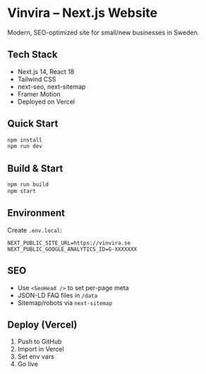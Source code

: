 # Vinvira – Next.js Website

Modern, SEO-optimized site for small/new businesses in Sweden.

## Tech Stack
- Next.js 14, React 18
- Tailwind CSS
- next-seo, next-sitemap
- Framer Motion
- Deployed on Vercel

## Quick Start
```bash
npm install
npm run dev
```

## Build & Start
```bash
npm run build
npm start
```

## Environment
Create `.env.local`:
```
NEXT_PUBLIC_SITE_URL=https://vinvira.se
NEXT_PUBLIC_GOOGLE_ANALYTICS_ID=G-XXXXXXX
```

## SEO
- Use `<SeoHead />` to set per-page meta
- JSON-LD FAQ files in `/data`
- Sitemap/robots via `next-sitemap`

## Deploy (Vercel)
1) Push to GitHub
2) Import in Vercel
3) Set env vars
4) Go live
